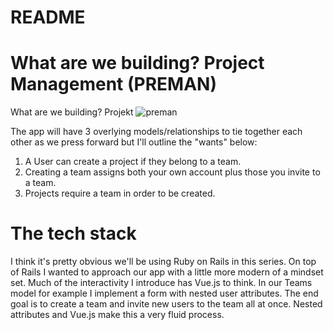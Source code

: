 # README

# What are we building? Project Management (PREMAN)
What are we building? Projekt
![preman](https://user-images.githubusercontent.com/92254494/142727767-d0450d46-78f2-402f-85b3-ae127c5a9c48.PNG)

The app will have 3 overlying models/relationships to tie together each other as we press forward but I'll outline the "wants" below:

1. A User can create a project if they belong to a team.
2. Creating a team assigns both your own account plus those you invite to a team.
3. Projects require a team in order to be created.

# The tech stack
I think it's pretty obvious we'll be using Ruby on Rails in this series. On top of Rails I wanted to approach our app with a little more modern of a mindset set. Much of the interactivity I introduce has Vue.js to think. In our Teams model for example I implement a form with nested user attributes. The end goal is to create a team and invite new users to the team all at once. Nested attributes and Vue.js make this a very fluid process.
